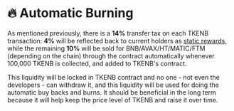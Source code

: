 # 🔥 Automatic Burning

As mentioned previously, there is a **14%** transfer tax on each TKENB transaction: **4%** will be reflected back to current holders as [static rewards](../tokenomics/static-rewards.md), while the remaining **10%** will be sold for BNB/AVAX/HT/MATIC/FTM \(depending on the chain\) through the contract automatically whenever 100,000 TKENB is collected, and added to TKENB's contract.

This liquidity will be locked in TKENB contract and no one - not even the developers - can withdraw it, and this liquidity will be used for doing the automatic buy backs and burns. It should be beneficial in the long term because it will help keep the price level of TKENB and raise it over time.

